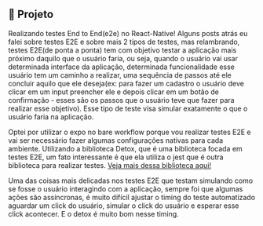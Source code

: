 ## :page_with_curl: Projeto

Realizando testes End to End(e2e) no React-Native!
<LINKEDIN>
Alguns posts atrás eu falei sobre testes E2E e sobre mais 2 tipos de testes, mas relambrando, testes E2E(de ponta a ponta) tem com objetivo testar a aplicação mais próximo daquilo que o usuário faria, ou seja, quando o usuário vai usar determinada interface da aplicação, determinada funcionalidade esse usuário tem um caminho a realizar, uma sequência de passos até ele concluir aquilo que ele deseja(ex: para fazer um cadastro o usuário deve clicar em um input preencher ele e depois clicar em um botão de confirmação - esses são os passos que o usuário teve que fazer para realizar esse objetivo). Esse tipo de teste visa simular exatamente o que o usuário faria na aplicação.
<LINKEDIN />

Optei por utilizar o expo no bare workflow porque vou realizar testes E2E e vai ser necessário fazer algumas configurações nativas para cada ambiente.
Utilizando a biblioteca Detox, que é uma biblioteca focada em testes E2E, um fato interessante é que ela utiliza o jest que é outra biblioteca para realizar testes.
[Veja mais dessa biblioteca aqui!](https://github.com/wix/Detox)

Uma das coisas mais delicadas nos testes E2E que testam simulando como se fosse o usuário interagindo com a aplicação, sempre foi que algumas ações são assíncronas, é muito difícil ajustar o timing do teste automatizado aguardar um click do usuário, simular o click do usuário e esperar esse click acontecer. E o detox é muito bom nesse timing.

